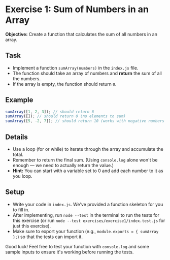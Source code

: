 # Exercise 1: Sum of Numbers in an Array

**Objective:** Create a function that calculates the sum of all numbers in an
array.

## Task

- Implement a function `sumArray(numbers)` in the `index.js` file.
- The function should take an array of numbers and **return** the sum of all the
  numbers.
- If the array is empty, the function should return `0`.

## Example

```js
sumArray([1, 2, 3]); // should return 6
sumArray([]); // should return 0 (no elements to sum)
sumArray([5, -2, 7]); // should return 10 (works with negative numbers too)
```

## Details

- Use a loop (for or while) to iterate through the array and accumulate the
  total.
- Remember to return the final sum. (Using `console.log` alone won't be enough —
  we need to actually return the value.)
- **Hint:** You can start with a variable set to 0 and add each number to it as
  you loop.

## Setup

- Write your code in `index.js`. We've provided a function skeleton for you to
  fill in.
- After implementing, run `node --test` in the terminal to run the tests for
  this exercise (or run `node --test exercises/exercise1/index.test.js` for just
  this exercise).
- Make sure to export your function (e.g., `module.exports = { sumArray };`) so
  that the tests can import it.

Good luck! Feel free to test your function with `console.log` and some sample
inputs to ensure it's working before running the tests.
